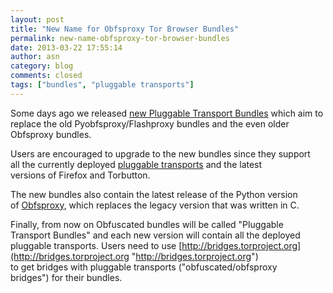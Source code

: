 ```yaml
---
layout: post
title: "New Name for Obfsproxy Tor Browser Bundles"
permalink: new-name-obfsproxy-tor-browser-bundles
date: 2013-03-22 17:55:14
author: asn
category: blog
comments: closed
tags: ["bundles", "pluggable transports"]
---
```


Some days ago we released [new Pluggable Transport Bundles](https://blog.torproject.org/blog/new-pluggable-transports-bundles-02411-alpha-flashproxy-obfsproxy) which aim to  
 replace the old Pyobfsproxy/Flashproxy bundles and the even older  
 Obfsproxy bundles.

Users are encouraged to upgrade to the new bundles since they support  
 all the currently deployed [pluggable transports](https://www.torproject.org/docs/pluggable-transports.html.en) and the latest  
 versions of Firefox and Torbutton.

The new bundles also contain the latest release of the Python version  
 of [Obfsproxy](https://www.torproject.org/projects/obfsproxy.html.en), which replaces the legacy version that was written in C.

Finally, from now on Obfuscated bundles will be called "Pluggable  
 Transport Bundles" and each new version will contain all the deployed  
 pluggable transports. Users need to use [http://bridges.torproject.org](http://bridges.torproject.org "http://bridges.torproject.org")  
 to get bridges with pluggable transports ("obfuscated/obfsproxy  
 bridges") for their bundles.
